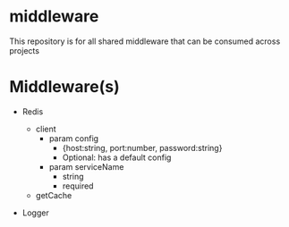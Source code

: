 # middleware

This repository is for all shared middleware that can be consumed across projects

# Middleware(s)

- Redis

  - client
    - param config
      - {host:string, port:number, password:string}
      - Optional: has a default config
    - param serviceName
      - string
      - required
  - getCache

- Logger
